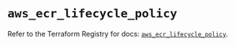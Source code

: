 # `aws_ecr_lifecycle_policy`

Refer to the Terraform Registry for docs: [`aws_ecr_lifecycle_policy`](https://registry.terraform.io/providers/hashicorp/aws/4.54.0/docs/resources/ecr_lifecycle_policy).
